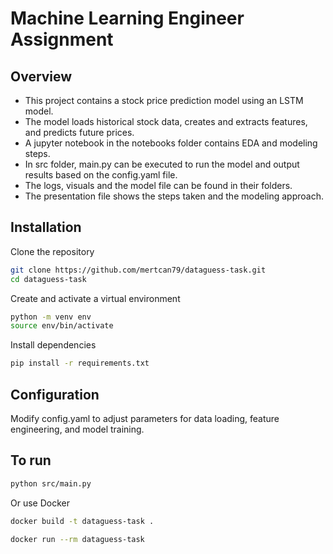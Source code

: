 # Machine Learning Engineer Assignment

## Overview

- This project contains a stock price prediction model using an LSTM model. 
- The model loads historical stock data, creates and extracts features, and predicts future prices. 
- A jupyter notebook in the notebooks folder contains EDA and modeling steps. 
- In src folder, main.py can be executed to run the model and output results based on the config.yaml file. 
- The logs, visuals and the model file can be found in their folders. 
- The presentation file shows the steps taken and the modeling approach.

## Installation

Clone the repository
```bash
git clone https://github.com/mertcan79/dataguess-task.git
cd dataguess-task
```
Create and activate a virtual environment
```bash
python -m venv env
source env/bin/activate
```

Install dependencies
```bash
pip install -r requirements.txt
```

## Configuration 

Modify config.yaml to adjust parameters for data loading, feature engineering, and model training.

## To run

```bash
python src/main.py
```

Or use Docker
```bash
docker build -t dataguess-task .

docker run --rm dataguess-task
```